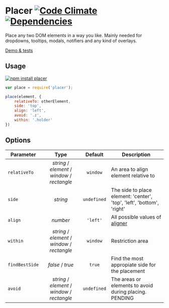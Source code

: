 # Placer [![Code Climate](https://codeclimate.com/github/dfcreative/placer/badges/gpa.svg)](https://codeclimate.com/github/dfcreative/placer) [![Dependencies](https://david-dm.org/dfcreative/color-ranger.svg)](https://david-dm.org/dfcreative/color-ranger")

Place any two DOM elements in a way you like. Mainly needed for dropdowns, tooltips, modals, notifiers and any kind of overlays.

[Demo & tests](https://cdn.rawgit.com/dfcreative/placer/master/test/index.html)


## Usage

[![npm install placer](https://nodei.co/npm/placer.png?mini=true)](https://npmjs.org/package/placer/)


```js
var place = require('placer');

place(element, {
	relativeTo: otherElement,
	side: 'top',
	align: 'left',
	avoid: '.z',
	within: '.holder'
})
```

## Options

| Parameter | Type | Default | Description |
|----|:---:|:----:|----|
| `relativeTo` | _string_ / _element_ / _window_ / _rectangle_ | `window` | An area to align element relative to |
| `side` | _string_ | `undefined` | The side to place element: 'center', 'top', 'left', 'bottom', 'right' |
| `align` | _number_ | `'left'` | All possible values of [aligner](http://github.com/dfcreative/aligner/) |
| `within` | _string_ / _element_ / _window_ / _rectangle_ | `window` | Restriction area |
| `findBestSide` | _false_ / _true_ | `true` | Find the most appropiate side for the placement |
| `avoid` | _string_ / _element_ / _window_ / _rectangle_ | `undefined` | The areas or elements to avoid during placing. PENDING |